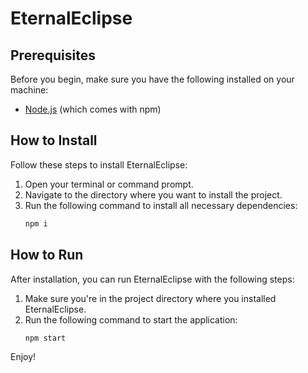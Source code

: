 # EternalEclipse

## Prerequisites
Before you begin, make sure you have the following installed on your machine:
- [Node.js](https://nodejs.org/) (which comes with npm)

## How to Install
Follow these steps to install EternalEclipse:

1. Open your terminal or command prompt.
2. Navigate to the directory where you want to install the project.
3. Run the following command to install all necessary dependencies:
   ```bash
   npm i

## How to Run
After installation, you can run EternalEclipse with the following steps:

1. Make sure you're in the project directory where you installed EternalEclipse.
2. Run the following command to start the application:
   ```bash
   npm start

Enjoy!
